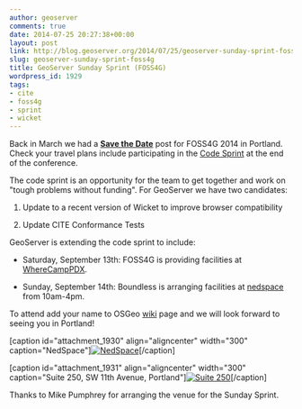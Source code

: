 ```yaml
---
author: geoserver
comments: true
date: 2014-07-25 20:27:38+00:00
layout: post
link: http://blog.geoserver.org/2014/07/25/geoserver-sunday-sprint-foss4g/
slug: geoserver-sunday-sprint-foss4g
title: GeoServer Sunday Sprint (FOSS4G)
wordpress_id: 1929
tags:
- cite
- foss4g
- sprint
- wicket
---
```


Back in March we had a **[Save the Date](http://blog.geoserver.org/2014/03/05/foss4g-2014-save-the-date/)** post for FOSS4G 2014 in Portland. Check your travel plans include participating in the [Code Sprint](https://2014.foss4g.org/schedule/code-sprint/) at the end of the conference.

The code sprint is an opportunity for the team to get together and work on "tough problems without funding". For GeoServer we have two candidates:



	
  1. Update to a recent version of Wicket to improve browser compatibility

	
  2. Update CITE Conformance Tests


GeoServer is extending the code sprint to include:

	
  * Saturday, September 13th: FOSS4G is providing facilities at [WhereCampPDX](http://wherecamppdx.org/).

	
  * Sunday, September 14th: Boundless is arranging facilities at [nedspace](http://nedspace.com/) from 10am-4pm.


To attend add your name to OSGeo [wiki](http://wiki.osgeo.org/wiki/FOSS4G_2014_Code_Sprint) page and we will look forward to seeing you in Portland!

[caption id="attachment_1930" align="aligncenter" width="300" caption="NedSpace"][![NedSpace](http://geoserver.wpengine.com/wp-content/uploads/2014/07/P1240259-300x2251.jpg)](http://blog.geoserver.org/2014/07/25/geoserver-sunday-sprint-foss4g/p1240259/)[/caption]





[caption id="attachment_1931" align="aligncenter" width="300" caption="Suite 250, SW 11th Avenue, Portland"][![Suite 250](http://geoserver.wpengine.com/wp-content/uploads/2014/07/P1240253-300x2251.jpg)](http://blog.geoserver.org/2014/07/25/geoserver-sunday-sprint-foss4g/p1240253/)[/caption]

Thanks to Mike Pumphrey for arranging the venue for the Sunday Sprint.






